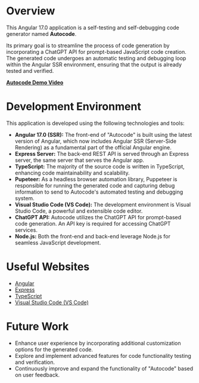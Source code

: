 # Overview

This Angular 17.0 application is a self-testing and self-debugging code generator named **Autocode**.

Its primary goal is to streamline the process of code generation by incorporating a ChatGPT API for prompt-based JavaScript code creation. The generated code undergoes an automatic testing and debugging loop within the Angular SSR environment, ensuring that the output is already tested and verified.

**[Autocode Demo Video](#)** <!-- Replace with the link to your demo video when available -->

# Development Environment

This application is developed using the following technologies and tools:

- **Angular 17.0 (SSR):** The front-end of "Autocode" is built using the latest version of Angular, which now includes Angular SSR (Server-Side Rendering) as a fundamental part of the official Angular engine.
- **Express Server:** The back-end REST API is served through an Express server, the same server that serves the Angular app.
- **TypeScript:** The majority of the source code is written in TypeScript, enhancing code maintainability and scalability.
- **Pupeteer:** As a headless browser automation library, Puppeteer is responsible for running the generated code and capturing debug information to send to Autocode's automated testing and debugging system.
- **Visual Studio Code (VS Code):** The development environment is Visual Studio Code, a powerful and extensible code editor.
- **ChatGPT API:** Autocode utilizes the ChatGPT API for prompt-based code generation. An API key is required for accessing ChatGPT services.
- **Node.js:** Both the front-end and back-end leverage Node.js for seamless JavaScript development.

# Useful Websites

- [Angular](https://angular.io/)
- [Express](https://expressjs.com/)
- [TypeScript](https://www.typescriptlang.org/)
- [Visual Studio Code (VS Code)](https://code.visualstudio.com/)

# Future Work

- Enhance user experience by incorporating additional customization options for the generated code.
- Explore and implement advanced features for code functionality testing and verification.
- Continuously improve and expand the functionality of "Autocode" based on user feedback.

